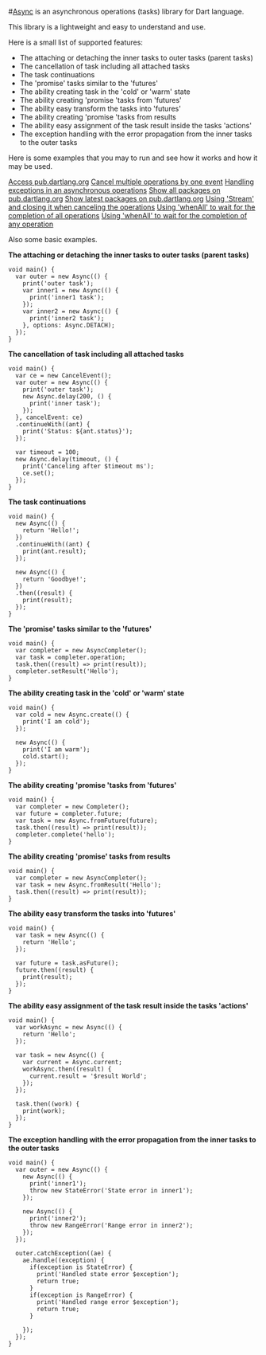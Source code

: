 #[Async](https://github.com/mezoni/async) is an asynchronous operations (tasks) library for Dart language.

This library is a lightweight and easy to understand and use.

Here is a small list of supported features:

 - The attaching or detaching the inner tasks to outer tasks (parent tasks)
 - The cancellation of task including all attached tasks
 - The task continuations
 - The 'promise' tasks similar to the 'futures'
 - The ability creating task in the 'cold' or 'warm' state
 - The ability creating 'promise 'tasks from 'futures'
 - The ability easy transform the tasks into 'futures'
 - The ability creating 'promise 'tasks from results
 - The ability easy assignment of the task result inside the tasks 'actions'
 - The exception handling with the error propagation from the inner tasks to the outer tasks
 
Here is some examples that you may to run and see how it works and how it may be used.

[Access pub.dartlang.org](https://github.com/mezoni/async/blob/master/example/example_access_pub_dartlang_org.dart)
[Cancel multiple operations by one event](https://github.com/mezoni/async/blob/master/example/example_cancel_by_event.dart)
[Handling exceptions in an asynchronous operations](https://github.com/mezoni/async/blob/master/example/example_handling_exception.dart)
[Show all packages on pub.dartlang.org](https://github.com/mezoni/async/blob/master/example/example_show_all_packages.dart)
[Show latest packages on pub.dartlang.org](https://github.com/mezoni/async/blob/master/example/example_show_latest_packages.dart)
[Using 'Stream' and closing it when canceling the operations](https://github.com/mezoni/async/blob/master/example/example_using_stream.dart)
[Using 'whenAll' to wait for the completion of all operations](https://github.com/mezoni/async/blob/master/example/example_using_when_all.dart)
[Using 'whenAll' to wait for the completion of any operation](https://github.com/mezoni/async/blob/master/example/example_using_when_any.dart)
 
Also some basic examples.
 
**The attaching or detaching the inner tasks to outer tasks (parent tasks)**
 
```
void main() {
  var outer = new Async(() {
    print('outer task');
    var inner1 = new Async(() {
      print('inner1 task');
    });
    var inner2 = new Async(() {
      print('inner2 task');
    }, options: Async.DETACH);
  });
}
```

**The cancellation of task including all attached tasks**

```
void main() {
  var ce = new CancelEvent();
  var outer = new Async(() {
    print('outer task');
    new Async.delay(200, () {
      print('inner task');
    });
  }, cancelEvent: ce)
  .continueWith((ant) {
    print('Status: ${ant.status}');
  });

  var timeout = 100;
  new Async.delay(timeout, () {
    print('Canceling after $timeout ms');
    ce.set();
  });
}
```

**The task continuations**

```
void main() {
  new Async(() {
    return 'Hello!';
  })
  .continueWith((ant) {
    print(ant.result);
  });

  new Async(() {
    return 'Goodbye!';
  })
  .then((result) {
    print(result);
  });
}
```
 
**The 'promise' tasks similar to the 'futures'**
  
```
void main() {
  var completer = new AsyncCompleter();
  var task = completer.operation;
  task.then((result) => print(result));
  completer.setResult('Hello');
}
```

**The ability creating task in the 'cold' or 'warm' state**
 
```
void main() {
  var cold = new Async.create(() {
    print('I am cold');
  });

  new Async(() {
    print('I am warm');
    cold.start();
  });
}
```

**The ability creating 'promise 'tasks from 'futures'**
 
```
void main() {
  var completer = new Completer();
  var future = completer.future;
  var task = new Async.fromFuture(future);
  task.then((result) => print(result));
  completer.complete('hello');
}
```

**The ability creating 'promise' tasks from results**
 
``` 
void main() {
  var completer = new AsyncCompleter();
  var task = new Async.fromResult('Hello');
  task.then((result) => print(result));
}
```

**The ability easy transform the tasks into 'futures'**

```
void main() {
  var task = new Async(() {
    return 'Hello';
  });

  var future = task.asFuture();
  future.then((result) {
    print(result);
  });
}
```

**The ability easy assignment of the task result inside the tasks 'actions'**

``` 
void main() {
  var workAsync = new Async(() {
    return 'Hello';
  });

  var task = new Async(() {
    var current = Async.current;
    workAsync.then((result) {
      current.result = '$result World';
    });
  });

  task.then((work) {
    print(work);
  });
}
```

**The exception handling with the error propagation from the inner tasks to the outer tasks**
 
```
void main() {
  var outer = new Async(() {
    new Async(() {
      print('inner1');
      throw new StateError('State error in inner1');
    });

    new Async(() {
      print('inner2');
      throw new RangeError('Range error in inner2');
    });
  });

  outer.catchException((ae) {
    ae.handle((exception) {
      if(exception is StateError) {
        print('Handled state error $exception');
        return true;
      }
      if(exception is RangeError) {
        print('Handled range error $exception');
        return true;
      }

    });
  });
}
```